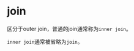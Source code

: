 # join

区分于outer join，普通的join通常称为``inner join``。

<note>
<code>inner join</code>通常被省略为<code>join</code>。
</note>